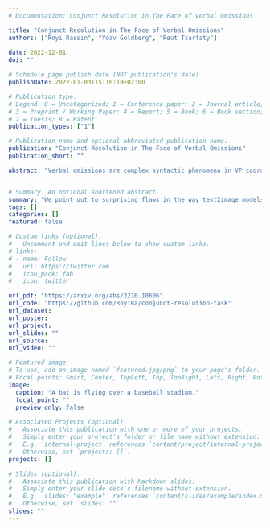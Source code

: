```yaml
---
# Documentation: Conjunct Resolution in The Face of Verbal Omissions

title: "Conjunct Resolution in The Face of Verbal Omissions"
authors: ["Royi Rassin", "Yoav Goldberg", "Reut Tsarfaty"]
               
date: 2022-12-01
doi: ""

# Schedule page publish date (NOT publication's date).
publishDate: 2022-01-03T15:16:19+02:00

# Publication type.
# Legend: 0 = Uncategorized; 1 = Conference paper; 2 = Journal article;
# 3 = Preprint / Working Paper; 4 = Report; 5 = Book; 6 = Book section;
# 7 = Thesis; 8 = Patent
publication_types: ["1"]

# Publication name and optional abbreviated publication name.
publication: "Conjunct Resolution in The Face of Verbal Omissions"
publication_short: ""

abstract: "Verbal omissions are complex syntactic phenomena in VP coordination structures. They occur when verbs and (some of) their arguments are omitted from subsequent clauses after being explicitly stated in an initial clause. Recovering these omitted elements is necessary for accurate interpretation of the sentence, and while humans easily and intuitively fill in the missing information, state-of-the-art models continue to struggle with this task. Previous work is limited to small-scale datasets, synthetic data creation methods, and to resolution methods in the dependency-graph level. In this work we propose a conjunct resolution task that operates directly on the text and makes use of a split-and-rephrase paradigm in order to recover the missing elements in the coordination structure. To this end, we first formulate a pragmatic framework of verbal omissions which describes the different types of omissions, and develop an automatic scalable collection method. Based on this method, we curate a large dataset, containing over 10K examples of naturally-occurring verbal omissions with crowd-sourced annotations of the resolved conjuncts. We train various neural baselines for this task, and show that while our best method obtains decent performance, it leaves ample space for improvement. We propose our dataset, metrics and models as a starting point for future research on this topic."


# Summary. An optional shortened abstract.
summary: "We point out to surprising flaws in the way text2image models map words to visual concepts. For instance, we demonstrate a semantic leakage between different words in the prompt, and cases where words with multiple meanings are depicted with all their meanings at once."
tags: []
categories: []
featured: false

# Custom links (optional).
#   Uncomment and edit lines below to show custom links.
# links:
# - name: Follow
#   url: https://twitter.com
#   icon_pack: fab
#   icon: twitter

url_pdf: "https://arxiv.org/abs/2210.10606"
url_code: "https://github.com/RoyiRa/conjunct-resolution-task"
url_dataset:
url_poster:
url_project:
url_slides: ""
url_source:
url_video: ""

# Featured image
# To use, add an image named `featured.jpg/png` to your page's folder.
# Focal points: Smart, Center, TopLeft, Top, TopRight, Left, Right, BottomLeft, Bottom, BottomRight.
image:
  caption: "A bat is flying over a baseball stadium."
  focal_point: ""
  preview_only: false

# Associated Projects (optional).
#   Associate this publication with one or more of your projects.
#   Simply enter your project's folder or file name without extension.
#   E.g. `internal-project` references `content/project/internal-project/index.md`.
#   Otherwise, set `projects: []`.
projects: []

# Slides (optional).
#   Associate this publication with Markdown slides.
#   Simply enter your slide deck's filename without extension.
#   E.g. `slides: "example"` references `content/slides/example/index.md`.
#   Otherwise, set `slides: ""`.
slides: ""
---
```

